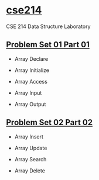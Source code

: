# [cse214](https://github.com/1915002517/cse214)
CSE 214 Data Structure Laboratory

## [Problem Set 01 Part 01](https://github.com/1915002517/cse214/tree/main/Problem%20Set%2001)

* Array Declare

* Array Initialize

* Array Access

* Array Input 

* Array Output


## [Problem Set 02 Part 02](https://github.com/1915002517/cse214/tree/main/Problem%20Set%2002)

* Array Insert

* Array Update

* Array Search

* Array Delete 


